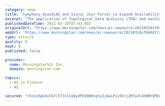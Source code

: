 ```yaml
---
category: news
title: "Symphony AyasdiAI and Sionic Join Forces to Expand Availability of Financial Crime Detection"
excerpt: "The application of Topological Data Analysis (TDA) and machine learning provides these institutions with ... answers to the difficult crime detection challenges faced by the financial services industry. As experts in this field, Sionic constantly reviews ..."
publishedDateTime: 2021-03-10T07:03:00Z
originalUrl: "https://www.morningstar.com/news/pr-newswire/20210310sf04687/symphony-ayasdiai-and-sionic-join-forces-to-expand-availability-of-financial-crime-detection"
webUrl: "https://www.morningstar.com/news/pr-newswire/20210310sf04687/symphony-ayasdiai-and-sionic-join-forces-to-expand-availability-of-financial-crime-detection"
type: article
quality: 8
heat: 8
published: false

provider:
  name: Morningstar%2c Inc.
  domain: morningstar.com

topics:
  - AI in Finance
  - AI

secured: "rksSsKpGXvCb7/I73iSlA8ydPEQ9QKngtoZjAwLP1x9I+jZMTwJLXhBMYEMEowAMLZVY0gApt8aPdLSb29WwVFQ1EWSYtu0sUqUmO7XWNAmiwZg3ptt8EDu+ohEcEIyTHymCSTdu+RoB+jqIWL9VUPF0XpkN7YuYZb1LTOCvFPl2kzyKhd1YZg8fzukDgRTW62LjuRUDyiR/C26GulmjFVevyBLsc1/XB5coO2HYIQub14KIbJFOIDRlvpn9/+h8RBXprUmQFJVy86rGr6LIGeHckoKliIYvzVIhWM6eCtyQoW6BYUJ234kctFFeL/O0uWRCVQft8WfuyUvzvmgUtHwkGLkeOkwFzr+z5YOFSk4=;+1FHnJOc/ZN20Rm6Y1TBdw=="
---
```


